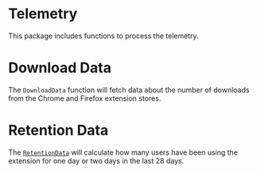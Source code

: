 # Telemetry

This package includes functions to process the telemetry.

# Download Data

The `DownloadData` function will fetch data about the number of
downloads from the Chrome and Firefox extension stores.

# Retention Data

The [`RetentionData`][] will calculate how many users have been using the
extension for one day or two days in the last 28 days.

[`RetentionData`]: https://github.com/webhintio/hint/issues/3074
